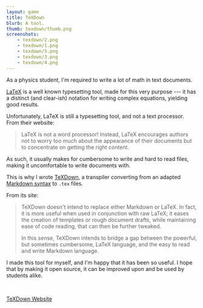 ```yaml
---
layout: game
title: TeXDown
blurb: A tool.
thumb: texdown/thumb.png
screenshots:
    - texdown/2.png
    - texdown/1.png
    - texdown/5.png
    - texdown/3.png
    - texdown/4.png
---
```


As a physics student, I'm required to write a lot of math in text documents.

[LaTeX](https://www.latex-project.org) is a well known typesetting tool, made for this very purpose ---
it has a distinct (and clear-ish) notation for writing complex equations, yielding good results.

Unfortunately, LaTeX is still a typesetting tool, and not a text processor. From their website:

> LaTeX is not a word processor!
> Instead, LaTeX encourages authors not to worry too much about the appearance of their documents
> but to concentrate on getting the right content.

As such, it usually makes for cumbersome to write and hard to read files,
making it uncomfortable to write documents with.

This is why I wrote [TeXDown](https://github.com/mikeevmm/TeXDown), a transpiler
converting from an adapted [Markdown syntax](https://github.com/adam-p/markdown-here/wiki/Markdown-Cheatsheet)
to `.tex` files.

From its site:

> TeXDown doesn't intend to replace either Markdown or LaTeX.
> In fact, it is more useful when used in conjunction with raw LaTeX;
> it eases the creation of templates or rough document drafts,
> while maintaining ease of code reading, that can then be further tweaked.
> 
> In this sense, TeXDown intends to bridge a gap between the powerful,
> but sometimes cumbersome, LaTeX language, and the easy to read and write Markdown language.

I made this tool for myself, and I'm happy that it has been so useful.
I hope that by making it open source, it can be improved upon and be used by students alike.

<br>

[TeXDown Website](https://github.com/mikeevmm/TeXDown)